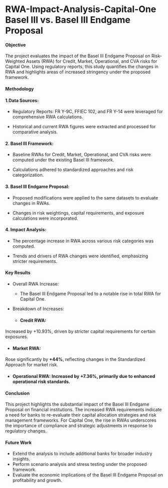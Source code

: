 # RWA-Impact-Analysis-Capital-One Basel III vs. Basel III Endgame Proposal

#### Objective

The project evaluates the impact of the Basel III Endgame Proposal on Risk-Weighted Assets (RWA) for Credit, Market, Operational, and CVA risks for Capital One. Using regulatory reports, this study quantifies the changes in RWA and highlights areas of increased stringency under the proposed framework.

#### Methodology
#### 1.Data Sources:

* Regulatory Reports: FR Y-9C, FFIEC 102, and FR Y-14 were leveraged for comprehensive RWA calculations.

* Historical and current RWA figures were extracted and processed for comparative analysis.
#### 2. Basel III Framework:

* Baseline RWAs for Credit, Market, Operational, and CVA risks were computed under the existing Basel III framework.

* Calculations adhered to standardized approaches and risk categorization.
  
#### 3. Basel III Endgame Proposal:

* Proposed modifications were applied to the same datasets to evaluate changes in RWAs.

* Changes in risk weightings, capital requirements, and exposure calculations were incorporated.

#### 4. Impact Analysis:

* The percentage increase in RWA across various risk categories was computed.

* Trends and drivers of RWA changes were identified, emphasizing stricter requirements.

#### Key Results

* Overall RWA Increase:
  * The Basel III Endgame Proposal led to a notable rise in total RWA for Capital One.
  
* Breakdown of Increases:
  * #### Credit RWA: 
Increased by +10.93%, driven by stricter capital requirements for certain exposures.
  * #### Market RWA: 
Rose significantly by **+44%**, reflecting changes in the Standardized Approach for market risk.
  * #### Operational RWA: Increased by **+7.36%**, primarily due to enhanced operational risk standards.
    
#### Conclusion

This project highlights the substantial impact of the Basel III Endgame Proposal on financial institutions. The increased RWA requirements indicate a need for banks to re-evaluate their capital allocation strategies and risk management frameworks. For Capital One, the rise in RWAs underscores the importance of compliance and strategic adjustments in response to regulatory changes.

#### Future Work
* Extend the analysis to include additional banks for broader industry insights.
* Perform scenario analysis and stress testing under the proposed framework.
* Evaluate the economic implications of the Basel III Endgame Proposal on profitability and growth.
